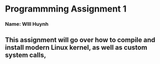 # Programmming Assignment 1

### Name: WIll Huynh

## This assignment will go over how to compile and install modern Linux kernel, as well as custom system calls,
